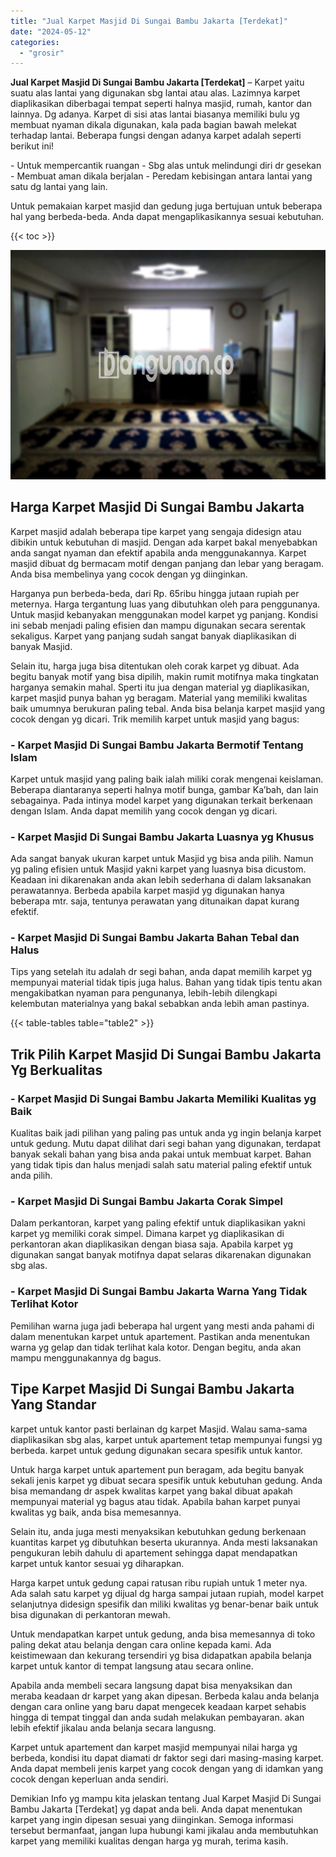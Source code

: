 ```yaml
---
title: "Jual Karpet Masjid Di Sungai Bambu Jakarta [Terdekat]"
date: "2024-05-12"
categories: 
  - "grosir"
---
```


**Jual Karpet Masjid Di Sungai Bambu Jakarta \[Terdekat\]** – Karpet yaitu suatu alas lantai yang digunakan sbg lantai atau alas. Lazimnya karpet diaplikasikan diberbagai tempat seperti halnya masjid, rumah, kantor dan lainnya. Dg adanya. Karpet di sisi atas lantai biasanya memiliki bulu yg membuat nyaman dikala digunakan, kala pada bagian bawah melekat terhadap lantai. Beberapa fungsi dengan adanya karpet adalah seperti berikut ini!

\- Untuk mempercantik ruangan - Sbg alas untuk melindungi diri dr gesekan - Membuat aman dikala berjalan - Peredam kebisingan antara lantai yang satu dg lantai yang lain.

Untuk pemakaian karpet masjid dan gedung juga bertujuan untuk beberapa hal yang berbeda-beda. Anda dapat mengaplikasikannya sesuai kebutuhan.

{{< toc >}}

![Jual Karpet Masjid Di Sungai Bambu Jakarta [Terdekat]](/images/grosir-karpet-murah-61.png)

## Harga Karpet Masjid Di Sungai Bambu Jakarta

Karpet masjid adalah beberapa tipe karpet yang sengaja didesign atau dibikin untuk kebutuhan di masjid. Dengan ada karpet bakal menyebabkan anda sangat nyaman dan efektif apabila anda menggunakannya. Karpet masjid dibuat dg bermacam motif dengan panjang dan lebar yang beragam. Anda bisa membelinya yang cocok dengan yg diinginkan.

Harganya pun berbeda-beda, dari Rp. 65ribu hingga jutaan rupiah per meternya. Harga tergantung luas yang dibutuhkan oleh para penggunanya. Untuk masjid kebanyakan menggunakan model karpet yg panjang. Kondisi ini sebab menjadi paling efisien dan mampu digunakan secara serentak sekaligus. Karpet yang panjang sudah sangat banyak diaplikasikan di banyak Masjid.

Selain itu, harga juga bisa ditentukan oleh corak karpet yg dibuat. Ada begitu banyak motif yang bisa dipilih, makin rumit motifnya maka tingkatan harganya semakin mahal. Sperti itu jua dengan material yg diaplikasikan, karpet masjid punya bahan yg beragam. Material yang memiliki kwalitas baik umumnya berukuran paling tebal. Anda bisa belanja karpet masjid yang cocok dengan yg dicari. Trik memilih karpet untuk masjid yang bagus:

### \- Karpet Masjid Di Sungai Bambu Jakarta Bermotif Tentang Islam

Karpet untuk masjid yang paling baik ialah miliki corak mengenai keislaman. Beberapa diantaranya seperti halnya motif bunga, gambar Ka’bah, dan lain sebagainya. Pada intinya model karpet yang digunakan terkait berkenaan dengan Islam. Anda dapat memilih yang cocok dengan yg dicari.

### \- Karpet Masjid Di Sungai Bambu Jakarta Luasnya yg Khusus

Ada sangat banyak ukuran karpet untuk Masjid yg bisa anda pilih. Namun yg paling efisien untuk Masjid yakni karpet yang luasnya bisa dicustom. Keadaan ini dikarenakan anda akan lebih sederhana di dalam laksanakan perawatannya. Berbeda apabila karpet masjid yg digunakan hanya beberapa mtr. saja, tentunya perawatan yang ditunaikan dapat kurang efektif.

### \- Karpet Masjid Di Sungai Bambu Jakarta Bahan Tebal dan Halus

Tips yang setelah itu adalah dr segi bahan, anda dapat memilih karpet yg mempunyai material tidak tipis juga halus. Bahan yang tidak tipis tentu akan mengakibatkan nyaman para pengunanya, lebih-lebih dilengkapi kelembutan materialnya yang bakal sebabkan anda lebih aman pastinya.

{{< table-tables table="table2" >}}

## Trik Pilih Karpet Masjid Di Sungai Bambu Jakarta Yg Berkualitas

### \- Karpet Masjid Di Sungai Bambu Jakarta Memiliki Kualitas yg Baik

Kualitas baik jadi pilihan yang paling pas untuk anda yg ingin belanja karpet untuk gedung. Mutu dapat dilihat dari segi bahan yang digunakan, terdapat banyak sekali bahan yang bisa anda pakai untuk membuat karpet. Bahan yang tidak tipis dan halus menjadi salah satu material paling efektif untuk anda pilih.

### \- Karpet Masjid Di Sungai Bambu Jakarta Corak Simpel

Dalam perkantoran, karpet yang paling efektif untuk diaplikasikan yakni karpet yg memiliki corak simpel. Dimana karpet yg diaplikasikan di perkantoran akan diaplikasikan dengan biasa saja. Apabila karpet yg digunakan sangat banyak motifnya dapat selaras dikarenakan digunakan sbg alas.

### \- Karpet Masjid Di Sungai Bambu Jakarta Warna Yang Tidak Terlihat Kotor

Pemilihan warna juga jadi beberapa hal urgent yang mesti anda pahami di dalam menentukan karpet untuk apartement. Pastikan anda menentukan warna yg gelap dan tidak terlihat kala kotor. Dengan begitu, anda akan mampu menggunakannya dg bagus.

## Tipe Karpet Masjid Di Sungai Bambu Jakarta Yang Standar

karpet untuk kantor pasti berlainan dg karpet Masjid. Walau sama-sama diaplikasikan sbg alas, karpet untuk apartement tetap mempunyai fungsi yg berbeda. karpet untuk gedung digunakan secara spesifik untuk kantor.

Untuk harga karpet untuk apartement pun beragam, ada begitu banyak sekali jenis karpet yg dibuat secara spesifik untuk kebutuhan gedung. Anda bisa memandang dr aspek kwalitas karpet yang bakal dibuat apakah mempunyai material yg bagus atau tidak. Apabila bahan karpet punyai kwalitas yg baik, anda bisa memesannya.

Selain itu, anda juga mesti menyaksikan kebutuhkan gedung berkenaan kuantitas karpet yg dibutuhkan beserta ukurannya. Anda mesti laksanakan pengukuran lebih dahulu di apartement sehingga dapat mendapatkan karpet untuk kantor sesuai yg diharapkan.

Harga karpet untuk gedung capai ratusan ribu rupiah untuk 1 meter nya. Ada salah satu karpet yg dijual dg harga sampai jutaan rupiah, model karpet selanjutnya didesign spesifik dan miliki kwalitas yg benar-benar baik untuk bisa digunakan di perkantoran mewah.

Untuk mendapatkan karpet untuk gedung, anda bisa memesannya di toko paling dekat atau belanja dengan cara online kepada kami. Ada keistimewaan dan kekurang tersendiri yg bisa didapatkan apabila belanja karpet untuk kantor di tempat langsung atau secara online.

Apabila anda membeli secara langsung dapat bisa menyaksikan dan meraba keadaan dr karpet yang akan dipesan. Berbeda kalau anda belanja dengan cara online yang baru dapat mengecek keadaan karpet sehabis hingga di tempat tinggal dan anda sudah melakukan pembayaran. akan lebih efektif jikalau anda belanja secara langusng.

Karpet untuk apartement dan karpet masjid mempunyai nilai harga yg berbeda, kondisi itu dapat diamati dr faktor segi dari masing-masing karpet. Anda dapat membeli jenis karpet yang cocok dengan yang di idamkan yang cocok dengan keperluan anda sendiri.

Demikian Info yg mampu kita jelaskan tentang Jual Karpet Masjid Di Sungai Bambu Jakarta \[Terdekat\] yg dapat anda beli. Anda dapat menentukan karpet yang ingin dipesan sesuai yang diinginkan. Semoga informasi tersebut bermanfaat, jangan lupa hubungi kami jikalau anda membutuhkan karpet yang memiliki kualitas dengan harga yg murah, terima kasih.
